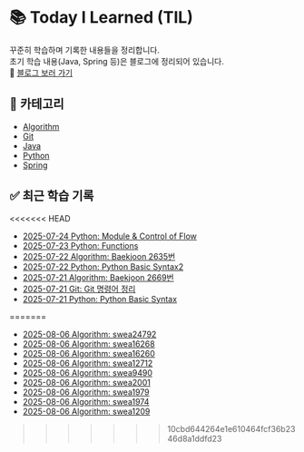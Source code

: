 # 📚 Today I Learned (TIL)

꾸준히 학습하며 기록한 내용들을 정리합니다.  
초기 학습 내용(Java, Spring 등)은 블로그에 정리되어 있습니다.  
🔗 [블로그 보러 가기](https://blog.naver.com/seol1n_)

## 📂 카테고리

- [Algorithm](./Algorithm)
- [Git](./Git)
- [Java](./Java)
- [Python](./Python)
- [Spring](./Spring)

## ✅ 최근 학습 기록

<<<<<<< HEAD
- [2025-07-24 Python: Module & Control of Flow](./Python/python-250724)
- [2025-07-23 Python: Functions](./Python/python-250723)
- [2025-07-22 Algorithm: Baekjoon 2635번](./Algorithm/Baekjoon2635.java)
- [2025-07-22 Python: Python Basic Syntax2](./Python/python-250722)
- [2025-07-21 Algorithm: Baekjoon 2669번](./Algorithm/Baekjoon2669.java)
- [2025-07-21 Git: Git 명령어 정리](./Git/Git.md)
- [2025-07-21 Python: Python Basic Syntax](./Python/python-250721)

=======
- [2025-08-06 Algorithm: swea24792](./Algorithm/problem/swea24792.py)
- [2025-08-06 Algorithm: swea16268](./Algorithm/problem/swea16268.py)
- [2025-08-06 Algorithm: swea16260](./Algorithm/problem/swea16260.py)
- [2025-08-06 Algorithm: swea12712](./Algorithm/problem/swea12712.py)
- [2025-08-06 Algorithm: swea9490](./Algorithm/problem/swea9490.py)
- [2025-08-06 Algorithm: swea2001](./Algorithm/problem/swea2001.py)
- [2025-08-06 Algorithm: swea1979](./Algorithm/problem/swea1979.py)
- [2025-08-06 Algorithm: swea1974](./Algorithm/problem/swea1974.py)
- [2025-08-06 Algorithm: swea1209](./Algorithm/problem/swea1209.py)
>>>>>>> 10cbd644264e1e610464fcf36b2346d8a1ddfd23
